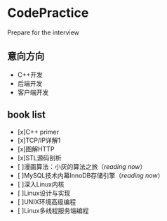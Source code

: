 # CodePractice
Prepare for the interview
## 意向方向
- C++开发
- 后端开发
- 客户端开发

## book list

* [x]C++ primer 
* [x]TCP/IP详解1
* [x]图解HTTP
* [x]STL源码剖析
* [ ]漫画算法：小灰的算法之旅（*reading now*）
* [ ]MySQL技术内幕InnoDB存储引擎（*reading now*）
* [ ]深入Linux内核
* [ ]Linux设计与实现
* [ ]UNIX环境高级编程
* [ ]Linux多线程服务端编程